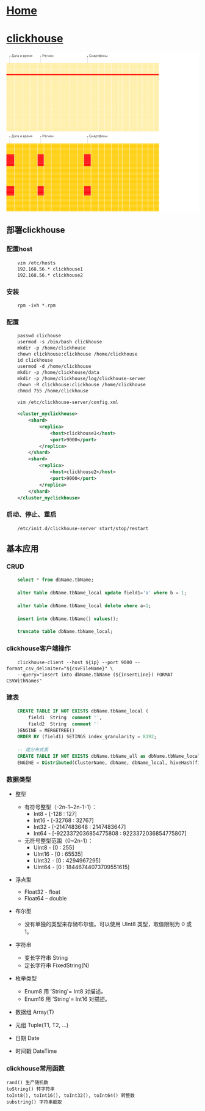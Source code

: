 # [Home](../README.md)
# [clickhouse](https://clickhouse.tech/docs/zh/)
![clickhouse](../images/clickhouse1.webp)
![clickhouse](../images/clickhouse.webp)
## 部署clickhouse
### 配置host
```shell
	vim /etc/hosts
	192.168.56.* clickhouse1
	192.168.56.* clickhouse2
```
### 安装
```shell
	rpm -ivh *.rpm
```
### 配置
```shell
	passwd clichouse
	usermod -s /bin/bash clickhouse
	mkdir -p /home/clickhouse
	chown clickhouse:clickhouse /home/clickhouse
	id clickhouse
	usermod -d /home/clickhouse
	mkdir -p /home/clickhouse/data
	mkdir -p /home/clickhouse/log/clickhouse-server
	chown -R clickhouse:clickhouse /home/clickhouse
	chmod 755 /home/clickhouse
```
```shell
	vim /etc/clickhouse-server/config.xml
```
```xml
	<cluster_myclickhouse>
	    <shard>
	        <replica>
	            <host>clickhouse1</host>
	            <port>9000</port>
	        </replica>
	    </shard>
	    <shard>
	        <replica>
	            <host>clickhouse2</host>
	            <port>9000</port>
	        </replica>
	    </shard>
	</cluster_myclickhouse>
```
### 启动、停止、重启
```shell
	/etc/init.d/clickhouse-server start/stop/restart
```
## 基本应用
### CRUD
```sql
	select * from dbName.tbName;

	alter table dbName.tbName_local update field1='a' where b = 1;

	alter table dbName.tbName_local delete where a=1;

	insert into dbName.tbName() values();

	truncate table dbName.tbName_local;
```

### clickhouse客户端操作
```shell
	clickhouse-client --host ${ip} --port 9000 --format_csv_delimiter="${csvFileName}" \
	--query="insert into dbName.tbName (${insertLine}) FORMAT CSVWithNames"
```
### 建表
```sql
	CREATE TABLE IF NOT EXISTS dbName.tbName_local (
		field1	String	comment '',
		field2	String	comment ''
	)ENGINE = MERGETREE()
	ORDER BY (field1) SETINGS index_granularity = 8192;

	-- 建分布式表
	CREATE TABLE IF NOT EXISTS dbName.tbName_all as dbName.tbName_local
	ENGINE = Distributed(ClusterName, dbName, dbName_local, hiveHash(field1));
```
### 数据类型
- 整型
	- 有符号整型（-2n-1~2n-1-1）：
		- Int8 - [-128 : 127]
		- Int16 - [-32768 : 32767]
		- Int32 - [-2147483648 : 2147483647]
		- Int64 - [-9223372036854775808 : 9223372036854775807]
	- 无符号整型范围（0~2n-1）：
		- UInt8 - [0 : 255]
		- UInt16 - [0 : 65535]
		- UInt32 - [0 : 4294967295]
		- UInt64 - [0 : 18446744073709551615]

- 浮点型
	- Float32 - float
	- Float64 – double

- 布尔型
	- 没有单独的类型来存储布尔值。可以使用 UInt8 类型，取值限制为 0 或 1。

- 字符串
	- 变长字符串 String
	- 定长字符串 FixedString(N)

- 枚举类型
	- Enum8 用 'String'= Int8 对描述。
	- Enum16 用 'String'= Int16 对描述。

- 数据组 Array(T)

- 元组 Tuple(T1, T2, ...)

- 日期  Date

- 时间戳 DateTime

### clickhouse常用函数
	rand() 生产随机数
	toString() 转字符串
	toInt8(), toInt16(), toInt32(), toInt64() 转整数
	substring() 字符串截取
